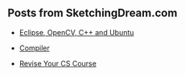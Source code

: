 ## Posts from SketchingDream.com					

- [Eclipse, OpenCV, C++ and Ubuntu](image-processing/eclipse-opencv-and-ubuntu.html)

- [Compiler](compiler/index.html)

- [Revise Your CS Course](revise-your-cs-course/index.html)

    

